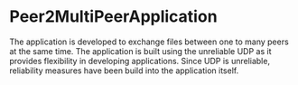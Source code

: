 # Peer2MultiPeerApplication
The application is developed to exchange files between one to many peers at the same time. The application is built using the unreliable UDP as it provides flexibility in developing applications. Since UDP is unreliable, reliability measures have been build into the application itself.
